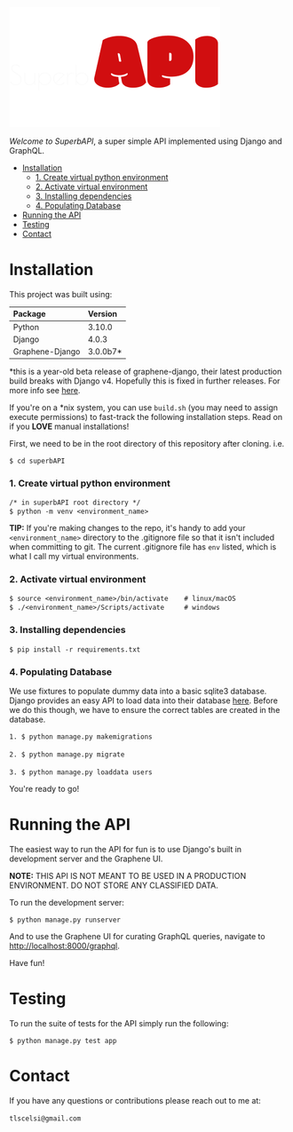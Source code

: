 ![SuperbAPI](logo.png)

*Welcome to SuperbAPI*, 
a super simple API implemented using Django and GraphQL.

- [Installation](#installation)
    - [1. Create virtual python environment](#1-create-virtual-python-environment)
    - [2. Activate virtual environment](#2-activate-virtual-environment)
    - [3. Installing dependencies](#3-installing-dependencies)
    - [4. Populating Database](#4-populating-database)
- [Running the API](#running-the-api)
- [Testing](#testing)
- [Contact](#contact)

# Installation

This project was built using:

Package | Version
:-- | :--
Python | 3.10.0
Django | 4.0.3
Graphene-Django | 3.0.0b7*

*this is a year-old beta release of graphene-django, their latest production build breaks with Django v4. Hopefully this is fixed in further releases. For more info see [here](https://github.com/graphql-python/graphene-django/issues/1284).

If you're on a *nix system, you can use `build.sh` (you may need to assign execute permissions) to fast-track the following installation steps. Read on if you **LOVE** manual installations!

First, we need to be  in the root directory of this repository after cloning. i.e.

    $ cd superbAPI

### 1. Create virtual python environment
    /* in superbAPI root directory */
    $ python -m venv <environment_name>

**TIP:** If you're making changes to the repo, it's handy to add your `<environment_name>` directory to the .gitignore file so that it isn't included when committing to git. The current .gitignore file has `env` listed, which is what I call my virtual environments. 

### 2. Activate virtual environment
    $ source <environment_name>/bin/activate    # linux/macOS
    $ ./<environment_name>/Scripts/activate     # windows
### 3. Installing dependencies
    $ pip install -r requirements.txt
### 4. Populating Database
We use fixtures to populate dummy data into a basic sqlite3 database. Django provides an easy API to load data into their database [here](https://docs.djangoproject.com/en/4.0/ref/django-admin/#loaddata). Before we do this though, we have to ensure the correct tables are created in the database.

    1. $ python manage.py makemigrations

    2. $ python manage.py migrate

    3. $ python manage.py loaddata users

You're ready to go!

# Running the API

The easiest way to run the API for fun is to use Django's built in development server and the Graphene UI.

**NOTE:** THIS API IS NOT MEANT TO BE USED IN A PRODUCTION ENVIRONMENT. DO NOT STORE ANY CLASSIFIED DATA.

To run the development server:

    $ python manage.py runserver

And to use the Graphene UI for curating GraphQL queries, navigate to [http://localhost:8000/graphql](http://localhost:8000/graphql).

Have fun!

# Testing

To run the suite of tests for the API simply run the following:

    $ python manage.py test app

# Contact

If you have any questions or contributions please reach out to me at:

`tlscelsi@gmail.com`